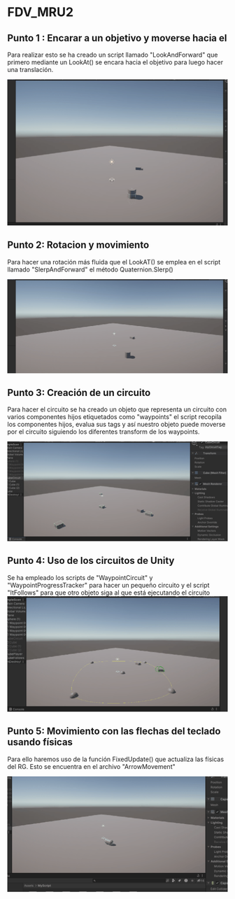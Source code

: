 # FDV_MRU2


## Punto 1 : Encarar a un objetivo y moverse hacia el
Para realizar esto se ha creado un script llamado "LookAndForward" que primero mediante un LookAt() se encara hacia el objetivo
para luego hacer una translación.

![GifResultante](gif/P1.gif)

## Punto 2: Rotacion y movimiento
Para hacer una rotación más fluida que el LookAT() se emplea en el script llamado "SlerpAndForward" el método Quaternion.Slerp()

![GifResultante](gif/P2.gif)

## Punto 3: Creación de un circuito
Para hacer el circuito se ha creado un objeto que representa un circuito con varios componentes hijos etiquetados como "waypoints" el script recopila los componentes hijos, evalua sus tags y así nuestro objeto puede moverse por el circuito siguiendo los diferentes transform de los waypoints.

![GifResultante](gif/P3.gif)

## Punto 4: Uso de los circuitos de Unity
Se ha empleado los scripts de "WaypointCircuit" y "WaypointProgressTracker" para hacer un pequeño circuito y el script "ItFollows" para que otro objeto siga al que está ejecutando el circuito
![GifResultante](gif/P4.gif)

## Punto 5: Movimiento con las flechas del teclado usando físicas
Para ello haremos uso de la función FixedUpdate() que actualiza las físicas del RG. Esto se encuentra en el archivo "ArrowMovement"

![GifResultante](gif/P5.gif)
